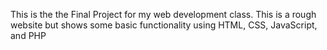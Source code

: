 This is the the Final Project for my web development class. This is a rough website but shows some basic functionality using HTML, CSS, JavaScript, and PHP
